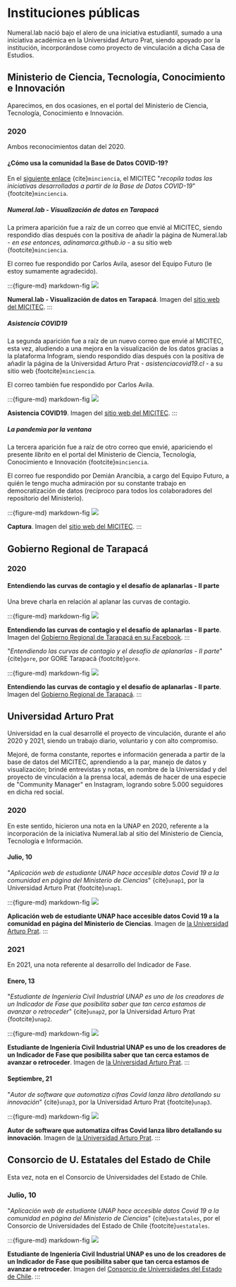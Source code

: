 # Instituciones públicas

Numeral.lab nació bajo el alero de una iniciativa estudiantil, sumado a una iniciativa académica en la Universidad Arturo Prat, siendo apoyado por la institución, incorporándose como proyecto de vinculación a dicha Casa de Estudios.

## Ministerio de Ciencia, Tecnología, Conocimiento e Innovación

Aparecimos, en dos ocasiones, en el portal del Ministerio de Ciencia, Tecnología, Conocimiento e Innovación.

### 2020

Ambos reconocimientos datan del 2020.

#### ¿Cómo usa la comunidad la Base de Datos COVID-19?

En el <a href="https://minciencia.gob.cl/comunidad-covid19/">siguiente enlace</a> {cite}``minciencia``, el MICITEC "*recopila todas las iniciativas desarrolladas a partir de la Base de Datos COVID-19*" {footcite}``minciencia``.

##### Numeral.lab - Visualización de datos en Tarapacá

La primera aparición fue a raíz de un correo que envié al MICITEC, siendo respondido días después con la positiva de añadir la página de Numeral.lab - *en ese entonces, adinamarca.github.io* - a su sitio web {footcite}``minciencia``.

El correo fue respondido por Carlos Avila, asesor del Equipo Futuro (le estoy sumamente agradecido).

:::{figure-md} markdown-fig
<img src="../../img/page/reconocimiento/publica/4.jpg">

**Numeral.lab - Visualización de datos en Tarapacá**. Imagen del <a href="https://minciencia.gob.cl/comunidad-covid19/">sitio web del MICITEC</a>.
:::

##### Asistencia COVID19

La segunda aparición fue a raíz de un nuevo correo que envié al MICITEC, esta vez, aludiendo a una mejora en la visualización de los datos gracias a la plataforma Infogram, siendo respondido días después con la positiva de añadir la página de la Universidad Arturo Prat - *asistenciacovid19.cl* - a su sitio web {footcite}``minciencia``.

El correo también fue respondido por Carlos Avila.

:::{figure-md} markdown-fig
<img src="../../img/page/reconocimiento/publica/5.jpg">

**Asistencia COVID19**. Imagen del <a href="https://minciencia.gob.cl/comunidad-covid19/">sitio web del MICITEC</a>.
:::

##### La pandemia por la ventana

La tercera aparición fue a raíz de otro correo que envié, apariciendo el presente *librito* en el portal del Ministerio de Ciencia, Tecnología, Conocimiento e Innovación {footcite}``minciencia``. 

El correo fue respondido por Demián Arancibia, a cargo del Equipo Futuro, a quién le tengo mucha admiración por su constante trabajo en democratización de datos (recíproco para todos los colaboradores del repositorio del Ministerio).

:::{figure-md} markdown-fig
<img src="../../img/page/reconocimiento/publica/8.jpg">

**Captura**. Imagen del <a href="https://minciencia.gob.cl/comunidad-covid19/">sitio web del MICITEC</a>.
:::

## Gobierno Regional de Tarapacá

### 2020

#### Entendiendo las curvas de contagio y el desafío de aplanarlas - II parte

Una breve charla en relación al aplanar las curvas de contagio.

:::{figure-md} markdown-fig
<img src="../../img/page/reconocimiento/publica/7.jpg">

**Entendiendo las curvas de contagio y el desafío de aplanarlas - II parte**. Imagen del <a href="https://www.facebook.com/watch/live/?extid=SEO----&v=4143835965690381&ref=watch_permalink">Gobierno Regional de Tarapacá en su Facebook</a>.
:::

"*Entendiendo las curvas de contagio y el desafío de aplanarlas - II parte*" {cite}``gore``, por GORE Tarapacá {footcite}``gore``. 

:::{figure-md} markdown-fig
<img src="../../img/page/reconocimiento/publica/6.jpg">

**Entendiendo las curvas de contagio y el desafío de aplanarlas - II parte**. Imagen del <a href="https://www.facebook.com/watch/live/?extid=SEO----&v=4143835965690381&ref=watch_permalink">Gobierno Regional de Tarapacá</a>.
:::

## Universidad Arturo Prat

Universidad en la cual desarrollé el proyecto de vinculación, durante el año 2020 y 2021, siendo un trabajo diario, voluntario y con alto compromiso.

Mejoré, de forma constante, reportes e información generada a partir de la base de datos del MICITEC, aprendiendo a la par, manejo de datos y visualización; brindé entrevistas y notas, en nombre de la Universidad y del proyecto de vinculación a la prensa local, además de hacer de una especie de "Community Manager" en Instagram, logrando sobre 5.000 seguidores en dicha red social.

### 2020

En este sentido, hicieron una nota en la UNAP en 2020, referente a la incorporación de la iniciativa Numeral.lab al sitio del Ministerio de Ciencia, Tecnología e Información.

#### Julio, 10

"*Aplicación web de estudiante UNAP hace accesible datos Covid 19 a la comunidad en página del Ministerio de Ciencias*" {cite}``unap1``, por la Universidad Arturo Prat {footcite}``unap1``.

:::{figure-md} markdown-fig
<img src="../../img/page/reconocimiento/publica/1.jpg">

**Aplicación web de estudiante UNAP hace accesible datos Covid 19 a la comunidad en página del Ministerio de Ciencias**. Imagen de <a href="https://www.unap.cl/prontus_unap/site/artic/20200710/pags/20200710123250.html">la Universidad Arturo Prat</a>.
:::

### 2021

En 2021, una nota referente al desarrollo del Indicador de Fase.

#### Enero, 13

"*Estudiante de Ingeniería Civil Industrial UNAP es uno de los creadores de un Indicador de Fase que posibilita saber que tan cerca estamos de avanzar o retroceder*" {cite}``unap2``, por la Universidad Arturo Prat {footcite}``unap2``.

:::{figure-md} markdown-fig
<img src="../../img/page/reconocimiento/publica/2.jpg">

**Estudiante de Ingeniería Civil Industrial UNAP es uno de los creadores de un Indicador de Fase que posibilita saber que tan cerca estamos de avanzar o retroceder**. Imagen de <a href="https://www.unap.cl/prontus_unap/site/artic/20210113/pags/20210113142515.html">la Universidad Arturo Prat</a>.
:::

#### Septiembre, 21

"*Autor de software que automatiza cifras Covid lanza libro detallando su innovación*" {cite}``unap3``, por la Universidad Arturo Prat {footcite}``unap3``.

:::{figure-md} markdown-fig
<img src="../../img/page/reconocimiento/publica/9.jpg">

**Autor de software que automatiza cifras Covid lanza libro detallando su innovación**. Imagen de <a href="https://www.unap.cl/prontus_unap/site/artic/20210921/pags/20210921131857.html">la Universidad Arturo Prat</a>.
:::

## Consorcio de U. Estatales del Estado de Chile

Esta vez, nota en el Consorcio de Universidades del Estado de Chile.

### Julio, 10

"*Aplicación web de estudiante UNAP hace accesible datos Covid 19 a la comunidad en página del Ministerio de Ciencias*" {cite}``uestatales``, por el Consorcio de Universidades del Estado de Chile {footcite}``uestatales``.

:::{figure-md} markdown-fig
<img src="../../img/page/reconocimiento/publica/3.jpg">

**Estudiante de Ingeniería Civil Industrial UNAP es uno de los creadores de un Indicador de Fase que posibilita saber que tan cerca estamos de avanzar o retroceder**. Imagen del <a href="http://www.uestatales.cl/cue/?q=node/7493">Consorcio de Universidades del Estado de Chile</a>.
:::

```{footbibliography}
```
